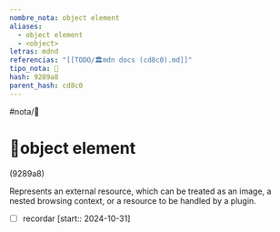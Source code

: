 ```yaml
---
nombre_nota: object element
aliases:
  - object element
  - <object>
letras: mdnd
referencias: "[[TODO/🏛️mdn docs (cd8c0).md]]"
tipo_nota: 📑
hash: 9289a8
parent_hash: cd8c0
---
```


#nota/📑

# 📑object element
<div class="hash">(9289a8)</div>


Represents an external resource, which can be treated as an image, a nested browsing context, or a resource to be handled by a plugin.

- [ ] recordar  [start:: 2024-10-31]
